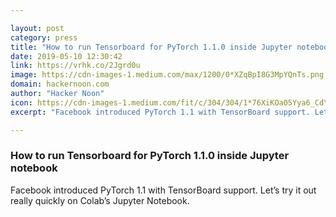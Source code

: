 ```yaml
---

layout: post
category: press
title: "How to run Tensorboard for PyTorch 1.1.0 inside Jupyter notebook"
date: 2019-05-10 12:30:42
link: https://vrhk.co/2Jgrd0u
image: https://cdn-images-1.medium.com/max/1200/0*XZqBpI8G3MpYQnTs.png
domain: hackernoon.com
author: "Hacker Noon"
icon: https://cdn-images-1.medium.com/fit/c/304/304/1*76XiKOa05Yya6_CdYX8pVg.jpeg
excerpt: "Facebook introduced PyTorch 1.1 with TensorBoard support. Let’s try it out really quickly on Colab’s Jupyter Notebook."

---
```


### How to run Tensorboard for PyTorch 1.1.0 inside Jupyter notebook

Facebook introduced PyTorch 1.1 with TensorBoard support. Let’s try it out really quickly on Colab’s Jupyter Notebook.